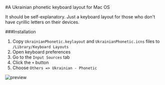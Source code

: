 #A Ukrainian phonetic keyboard layout for Mac OS

It should be self-explanatory. Just a keyboard layout for those who don't have cyrillic letters on their devices.

###Installation

1. Copy `UkrainianPhonetic.keylayout` and `UkrainianPhonetic.icns` files to `/Library/Keyboard Layouts`
2. Open keyboard preferences
3. Go to the `Input Sources` tab
4. Click the `+` button
5. Choose `Others => Ukrainian - Phonetic`

![preview](https://raw.githubusercontent.com/sunabozu/ukrainian-phonetic-keylayout-mac/master/Screen%20Shot%202017-02-07%20at%2011.36.22.png)

